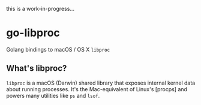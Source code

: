 this is a work-in-progress...

# go-libproc

Golang bindings to macOS / OS X `libproc`

## What's libproc?

`libproc` is a macOS (Darwin) shared library that exposes internal kernel data
about running processes. It's the Mac-equivalent of Linux's [procps]
and powers many utilities like `ps` and `lsof`.
